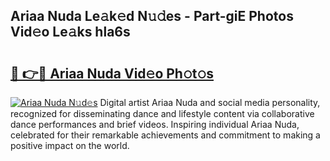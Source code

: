 ## Ariaa Nuda Le𝚊k𝚎d N𝚞𝚍es - Part-giE Photos Vid𝚎o Le𝚊ks hla6s

# <h2><a href="http://fbcbi7u.evod.top/?m=Ariaa+Nuda">🔗 👉🔴 Ariaa Nuda Vid𝚎o Ph𝚘t𝚘s</a></h2>

[![Ariaa Nuda N𝚞d𝚎s](https://i.imgur.com/8V9OHl7.gif)](http://fbcbi7u.evod.top/?m=Ariaa+Nuda)
Digital artist Ariaa Nuda and social media personality, recognized for disseminating dance and lifestyle content via collaborative dance performances and brief videos. Inspiring individual Ariaa Nuda, celebrated for their remarkable achievements and commitment to making a positive impact on the world. 
